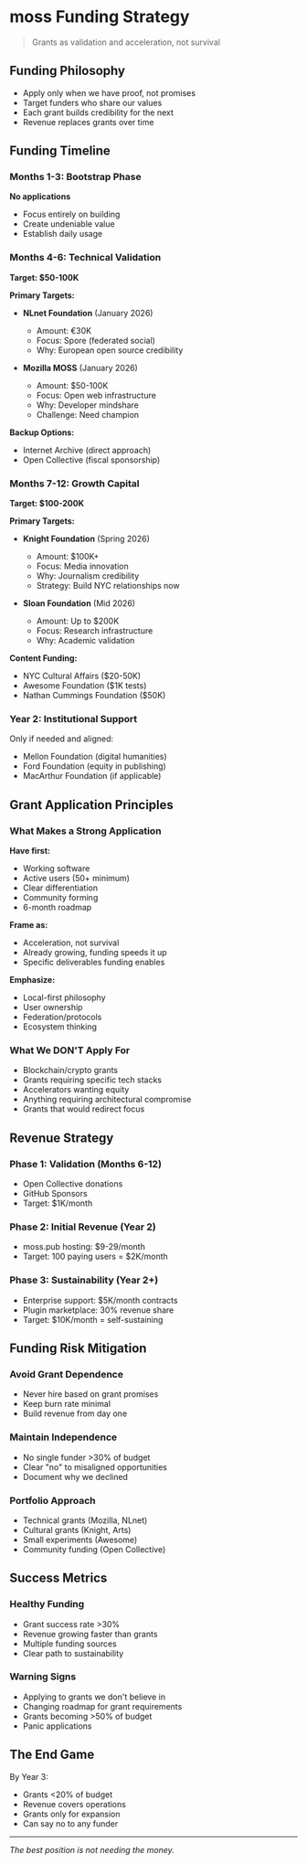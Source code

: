 # moss Funding Strategy

> Grants as validation and acceleration, not survival

## Funding Philosophy

- Apply only when we have proof, not promises
- Target funders who share our values
- Each grant builds credibility for the next
- Revenue replaces grants over time

## Funding Timeline

### Months 1-3: Bootstrap Phase
**No applications**
- Focus entirely on building
- Create undeniable value
- Establish daily usage

### Months 4-6: Technical Validation
**Target: $50-100K**

**Primary Targets:**
- **NLnet Foundation** (January 2026)
  - Amount: €30K
  - Focus: Spore (federated social)
  - Why: European open source credibility

- **Mozilla MOSS** (January 2026)
  - Amount: $50-100K
  - Focus: Open web infrastructure
  - Why: Developer mindshare
  - Challenge: Need champion

**Backup Options:**
- Internet Archive (direct approach)
- Open Collective (fiscal sponsorship)

### Months 7-12: Growth Capital
**Target: $100-200K**

**Primary Targets:**
- **Knight Foundation** (Spring 2026)
  - Amount: $100K+
  - Focus: Media innovation
  - Why: Journalism credibility
  - Strategy: Build NYC relationships now

- **Sloan Foundation** (Mid 2026)
  - Amount: Up to $200K
  - Focus: Research infrastructure
  - Why: Academic validation

**Content Funding:**
- NYC Cultural Affairs ($20-50K)
- Awesome Foundation ($1K tests)
- Nathan Cummings Foundation ($50K)

### Year 2: Institutional Support

Only if needed and aligned:
- Mellon Foundation (digital humanities)
- Ford Foundation (equity in publishing)
- MacArthur Foundation (if applicable)

## Grant Application Principles

### What Makes a Strong Application

**Have first:**
- Working software
- Active users (50+ minimum)
- Clear differentiation
- Community forming
- 6-month roadmap

**Frame as:**
- Acceleration, not survival
- Already growing, funding speeds it up
- Specific deliverables funding enables

**Emphasize:**
- Local-first philosophy
- User ownership
- Federation/protocols
- Ecosystem thinking

### What We DON'T Apply For

- Blockchain/crypto grants
- Grants requiring specific tech stacks
- Accelerators wanting equity
- Anything requiring architectural compromise
- Grants that would redirect focus

## Revenue Strategy

### Phase 1: Validation (Months 6-12)
- Open Collective donations
- GitHub Sponsors
- Target: $1K/month

### Phase 2: Initial Revenue (Year 2)
- moss.pub hosting: $9-29/month
- Target: 100 paying users = $2K/month

### Phase 3: Sustainability (Year 2+)
- Enterprise support: $5K/month contracts
- Plugin marketplace: 30% revenue share
- Target: $10K/month = self-sustaining

## Funding Risk Mitigation

### Avoid Grant Dependence
- Never hire based on grant promises
- Keep burn rate minimal
- Build revenue from day one

### Maintain Independence
- No single funder >30% of budget
- Clear "no" to misaligned opportunities
- Document why we declined

### Portfolio Approach
- Technical grants (Mozilla, NLnet)
- Cultural grants (Knight, Arts)
- Small experiments (Awesome)
- Community funding (Open Collective)

## Success Metrics

### Healthy Funding
- Grant success rate >30%
- Revenue growing faster than grants
- Multiple funding sources
- Clear path to sustainability

### Warning Signs
- Applying to grants we don't believe in
- Changing roadmap for grant requirements
- Grants becoming >50% of budget
- Panic applications

## The End Game

By Year 3:
- Grants <20% of budget
- Revenue covers operations
- Grants only for expansion
- Can say no to any funder

---

*The best position is not needing the money.*